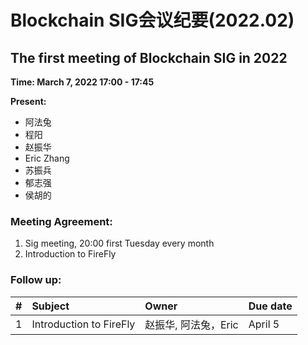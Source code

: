 
# Blockchain SIG会议纪要(2022.02)

## The first meeting of Blockchain SIG in 2022

**Time: March 7, 2022 17:00 - 17:45**

**Present:** 
 - 阿法兔
 - 程阳
 - 赵振华
 - Eric Zhang
 - 苏振兵
 - 郁志强
 - 侯胡的

### Meeting Agreement: 

1. Sig meeting, 20:00 first Tuesday every month
2. Introduction to FireFly


### Follow up:

| #  | Subject | Owner | Due date |
|---:|:---------|:-------|----------|
| 1 | Introduction to FireFly | 赵振华, 阿法兔，Eric | April 5 |
